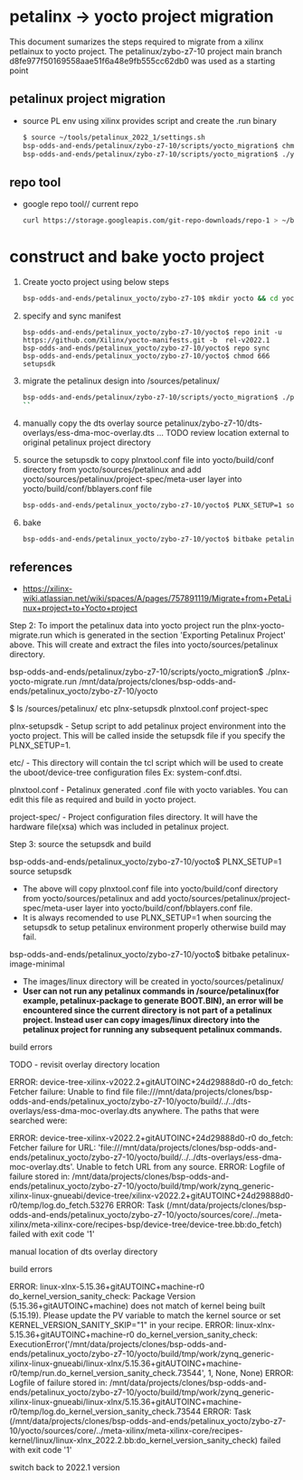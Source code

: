
# petalinx -> yocto project migration
This document sumarizes the steps required to migrate from a xilinx petlainux to yocto project. The petalinux/zybo-z7-10 project main branch d8fe977f50169558aae51f6a48e9fb555cc62db0 was used as a starting point

## petalinux project migration

- source PL env using xilinx provides script and create the .run binary
    ```sh
    $ source ~/tools/petalinux_2022_1/settings.sh
    bsp-odds-and-ends/petalinux/zybo-z7-10/scripts/yocto_migration$ chmod a+x yocto-migrate.sh
    bsp-odds-and-ends/petalinux/zybo-z7-10/scripts/yocto_migration$ ./yocto-migrate.sh /mnt/data/projects/clones/bsp-odds-and-ends/petalinux/zybo-z7-10/os
    ```

## repo tool
- google repo tool// current repo
    ```sh
    curl https://storage.googleapis.com/git-repo-downloads/repo-1 > ~/bin/repo
    ```

# construct and bake yocto project
1. Create yocto project using below steps
    ```sh
    bsp-odds-and-ends/petalinux_yocto/zybo-z7-10$ mkdir yocto && cd yocto
    
1. specify and sync manifest
    ```
    bsp-odds-and-ends/petalinux_yocto/zybo-z7-10/yocto$ repo init -u https://github.com/Xilinx/yocto-manifests.git -b  rel-v2022.1
    bsp-odds-and-ends/petalinux_yocto/zybo-z7-10/yocto$ repo sync
    bsp-odds-and-ends/petalinux_yocto/zybo-z7-10/yocto$ chmod 666 setupsdk
    ```

1. migrate the petalinux design into <yocto project>/sources/petalinux/
    ```sh
    bsp-odds-and-ends/petalinux/zybo-z7-10/scripts/yocto_migration$ ./plnx-yocto-migrate.run /mnt/data/projects/clones/bsp-odds-and-ends/petalinux_yocto/zybo-z7-10/yocto
    ``

1. manually copy the dts overlay source petalinux/zybo-z7-10/dts-overlays/ess-dma-moc-overlay.dts ... TODO review location external to original petalinux project directory

1. source the setupsdk to copy plnxtool.conf file into yocto/build/conf directory from yocto/sources/petalinux and add yocto/sources/petalinux/project-spec/meta-user layer into yocto/build/conf/bblayers.conf file
    ```sh
    bsp-odds-and-ends/petalinux_yocto/zybo-z7-10/yocto$ PLNX_SETUP=1 source setupsdk
    ```

1. bake
    ```sh
    bsp-odds-and-ends/petalinux_yocto/zybo-z7-10/yocto$ bitbake petalinux-image-minimal
    ```
    
## references
- https://xilinx-wiki.atlassian.net/wiki/spaces/A/pages/757891119/Migrate+from+PetaLinux+project+to+Yocto+project




Step 2: To import the petalinux data into yocto project run the plnx-yocto-migrate.run which is generated in the section 'Exporting Petalinux Project' above. This will create and extract the files into yocto/sources/petalinux directory.

bsp-odds-and-ends/petalinux/zybo-z7-10/scripts/yocto_migration$ ./plnx-yocto-migrate.run /mnt/data/projects/clones/bsp-odds-and-ends/petalinux_yocto/zybo-z7-10/yocto

$ ls <yocto project>/sources/petalinux/
etc  plnx-setupsdk  plnxtool.conf  project-spec


plnx-setupsdk -
Setup script to add petalinux project environment into the yocto project. This will be called inside the setupsdk file if you specify the PLNX_SETUP=1.

etc/ -
This directory will contain the tcl script which will be used to create the uboot/device-tree configuration files Ex: system-conf.dtsi.

plnxtool.conf -
Petalinux generated .conf file with yocto variables. You can edit this file as required and build in yocto project.

project-spec/ -
Project configuration files directory. It will have the hardware file(xsa) which was included in petalinux project.

Step 3: source the setupsdk and build 

bsp-odds-and-ends/petalinux_yocto/zybo-z7-10/yocto$ PLNX_SETUP=1 source setupsdk
- The above will copy plnxtool.conf file into yocto/build/conf directory from yocto/sources/petalinux and add yocto/sources/petalinux/project-spec/meta-user layer into yocto/build/conf/bblayers.conf file.
- It is always recomended to use PLNX_SETUP=1 when sourcing the setupsdk to setup petalinux environment properly otherwise build may fail.

bsp-odds-and-ends/petalinux_yocto/zybo-z7-10/yocto$ bitbake petalinux-image-minimal
- The images/linux directory will be created in yocto/sources/petalinux/
- **User can not run any petalinux commands in <yocto project>/source/petalinux(for example, petalinux-package to generate BOOT.BIN), an error will be encountered since the current directory is not part of a petalinux project. Instead user can copy images/linux directory into the petalinux project for running any subsequent petalinux commands.**

build errors

TODO - revisit overlay directory location

ERROR: device-tree-xilinx-v2022.2+gitAUTOINC+24d29888d0-r0 do_fetch: Fetcher failure: Unable to find file file:///mnt/data/projects/clones/bsp-odds-and-ends/petalinux_yocto/zybo-z7-10/yocto/build/../../dts-overlays/ess-dma-moc-overlay.dts anywhere. The paths that were searched were:

ERROR: device-tree-xilinx-v2022.2+gitAUTOINC+24d29888d0-r0 do_fetch: Fetcher failure for URL: 'file:///mnt/data/projects/clones/bsp-odds-and-ends/petalinux_yocto/zybo-z7-10/yocto/build/../../dts-overlays/ess-dma-moc-overlay.dts'. Unable to fetch URL from any source.
ERROR: Logfile of failure stored in: /mnt/data/projects/clones/bsp-odds-and-ends/petalinux_yocto/zybo-z7-10/yocto/build/tmp/work/zynq_generic-xilinx-linux-gnueabi/device-tree/xilinx-v2022.2+gitAUTOINC+24d29888d0-r0/temp/log.do_fetch.53276
ERROR: Task (/mnt/data/projects/clones/bsp-odds-and-ends/petalinux_yocto/zybo-z7-10/yocto/sources/core/../meta-xilinx/meta-xilinx-core/recipes-bsp/device-tree/device-tree.bb:do_fetch) failed with exit code '1'

manual location of dts overlay directory

build errors

ERROR: linux-xlnx-5.15.36+gitAUTOINC+machine-r0 do_kernel_version_sanity_check: Package Version (5.15.36+gitAUTOINC+machine) does not match of kernel being built (5.15.19). Please update the PV variable to match the kernel source or set KERNEL_VERSION_SANITY_SKIP="1" in your recipe.
ERROR: linux-xlnx-5.15.36+gitAUTOINC+machine-r0 do_kernel_version_sanity_check: ExecutionError('/mnt/data/projects/clones/bsp-odds-and-ends/petalinux_yocto/zybo-z7-10/yocto/build/tmp/work/zynq_generic-xilinx-linux-gnueabi/linux-xlnx/5.15.36+gitAUTOINC+machine-r0/temp/run.do_kernel_version_sanity_check.73544', 1, None, None)
ERROR: Logfile of failure stored in: /mnt/data/projects/clones/bsp-odds-and-ends/petalinux_yocto/zybo-z7-10/yocto/build/tmp/work/zynq_generic-xilinx-linux-gnueabi/linux-xlnx/5.15.36+gitAUTOINC+machine-r0/temp/log.do_kernel_version_sanity_check.73544
ERROR: Task (/mnt/data/projects/clones/bsp-odds-and-ends/petalinux_yocto/zybo-z7-10/yocto/sources/core/../meta-xilinx/meta-xilinx-core/recipes-kernel/linux/linux-xlnx_2022.2.bb:do_kernel_version_sanity_check) failed with exit code '1'

switch back to 2022.1 version
